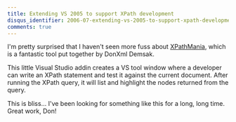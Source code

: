 ```yaml
---
title: Extending VS 2005 to support XPath development
disqus_identifier: 2006-07-extending-vs-2005-to-support-xpath-development
comments: true
---
```


I'm pretty surprised that I haven't seen more fuss about [XPathMania][1], which is a fantastic tool put together by DonXml Demsak.

This little Visual Studio addin creates a  VS tool window where a developer can write an XPath statement and test it against the current document. After running the XPath query, it will list and highlight the nodes returned from the query.

This is bliss... I've been looking for something like this for a long, long time. Great work, Don!

[1]:http://donxml.com/allthingstechie/archive/2006/07/07/2792.aspx
